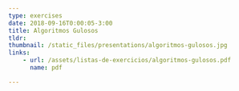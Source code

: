 ```yaml
---
type: exercises
date: 2018-09-16T0:00:05-3:00
title: Algoritmos Gulosos
tldr: 
thumbnail: /static_files/presentations/algoritmos-gulosos.jpg
links: 
    - url: /assets/listas-de-exercicios/algoritmos-gulosos.pdf
      name: pdf

---
```


<!-- **Suggested Readings:**
- [Readings 1](http://example.com)
- [Readings 2](http://example.com) -->
